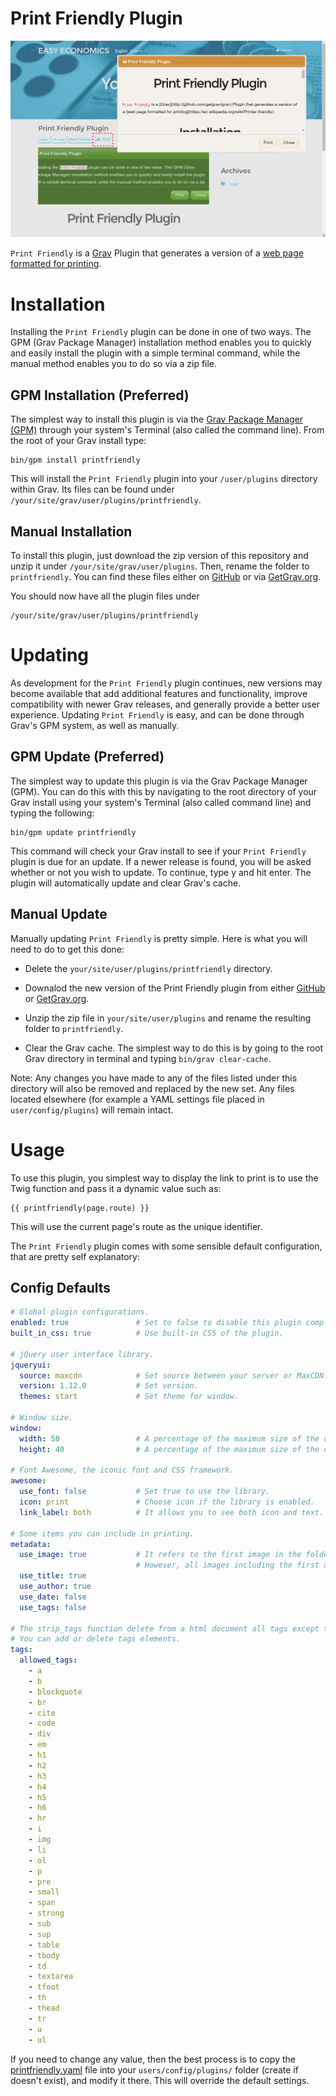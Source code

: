 # Print Friendly Plugin

![Print Friendly](assets/printfriendly.png)

`Print Friendly` is a [Grav](http://github.com/getgrav/grav) Plugin that generates a version of a [web page formatted for printing](https://en.wikipedia.org/wiki/Printer-friendly).

# Installation

Installing the `Print Friendly` plugin can be done in one of two ways. The GPM (Grav Package Manager) installation method enables you to quickly and easily install the plugin with a simple terminal command, while the manual method enables you to do so via a zip file.

## GPM Installation (Preferred)

The simplest way to install this plugin is via the [Grav Package Manager (GPM)](http://learn.getgrav.org/advanced/grav-gpm) through your system's Terminal (also called the command line).  From the root of your Grav install type:

    bin/gpm install printfriendly

This will install the `Print Friendly` plugin into your `/user/plugins` directory within Grav. Its files can be found under `/your/site/grav/user/plugins/printfriendly`.

## Manual Installation

To install this plugin, just download the zip version of this repository and unzip it under `/your/site/grav/user/plugins`. Then, rename the folder to `printfriendly`. You can find these files either on [GitHub](https://github.com/iusvar/grav-plugin-printfriendly) or via [GetGrav.org](http://getgrav.org/downloads/plugins#extras).

You should now have all the plugin files under

    /your/site/grav/user/plugins/printfriendly

# Updating

As development for the `Print Friendly` plugin continues, new versions may become available that add additional features and functionality, improve compatibility with newer Grav releases, and generally provide a better user experience. Updating `Print Friendly` is easy, and can be done through Grav's GPM system, as well as manually.

## GPM Update (Preferred)

The simplest way to update this plugin is via the Grav Package Manager (GPM). You can do this with this by navigating to the root directory of your Grav install using your system's Terminal (also called command line) and typing the following:

    bin/gpm update printfriendly

This command will check your Grav install to see if your `Print Friendly` plugin is due for an update. If a newer release is found, you will be asked whether or not you wish to update. To continue, type y and hit enter. The plugin will automatically update and clear Grav's cache.

## Manual Update

Manually updating `Print Friendly` is pretty simple. Here is what you will need to do to get this done:

* Delete the `your/site/user/plugins/printfriendly` directory.

* Downalod the new version of the Print Friendly plugin from either [GitHub](https://github.com/iusvar/grav-plugin-printfriendly) or [GetGrav.org](http://getgrav.org/downloads/plugins#extras).

* Unzip the zip file in `your/site/user/plugins` and rename the resulting folder to `printfriendly`.

* Clear the Grav cache. The simplest way to do this is by going to the root Grav directory in terminal and typing `bin/grav clear-cache`.

Note: Any changes you have made to any of the files listed under this directory will also be removed and replaced by the new set. Any files located elsewhere (for example a YAML settings file placed in `user/config/plugins`) will remain intact.

# Usage

To use this plugin, you simplest way to display the link to print is to use the Twig function and pass it a dynamic value such as:

```
{{ printfriendly(page.route) }}
```

This will use the current page's route as the unique identifier.

The `Print Friendly` plugin comes with some sensible default configuration, that are pretty self explanatory:

## Config Defaults

```yaml
# Global plugin configurations.
enabled: true               # Set to false to disable this plugin completely.
built_in_css: true          # Use built-in CSS of the plugin.

# jQuery user interface library.
jqueryui:
  source: maxcdn            # Set source between your server or MaxCDN.
  version: 1.12.0           # Set version.
  themes: start             # Set theme for window.

# Window size.
window:
  width: 50                 # A percentage of the maximum size of the device width.
  height: 40                # A percentage of the maximum size of the device height.

# Font Awesome, the iconic font and CSS framework.
awesome:
  use_font: false           # Set true to use the library.
  icon: print               # Choose icon if the library is enabled.
  link_label: both          # It allows you to see both icon and text.

# Some items you can include in printing.
metadata:
  use_image: true           # It refers to the first image in the folder.
                            # However, all images including the first are printed if the img tag is present in allowed_tags.
  use_title: true
  use_author: true
  use_date: false
  use_tags: false

# The strip_tags function delete from a html document all tags except those listed.
# You can add or delete tags elements.
tags:
  allowed_tags:
    - a
    - b
    - blockquote
    - br
    - cite
    - code
    - div
    - em
    - h1
    - h2
    - h3
    - h4
    - h5
    - h6
    - hr
    - i
    - img
    - li
    - ol
    - p
    - pre
    - small
    - span
    - strong
    - sub
    - sup
    - table
    - tbody
    - td
    - textarea
    - tfoot
    - th
    - thead
    - tr
    - u
    - ul
```
If you need to change any value, then the best process is to copy the [printfriendly.yaml](printfriendly.yaml) file into your `users/config/plugins/` folder (create if doesn't exist), and modify it there. This will override the default settings.
